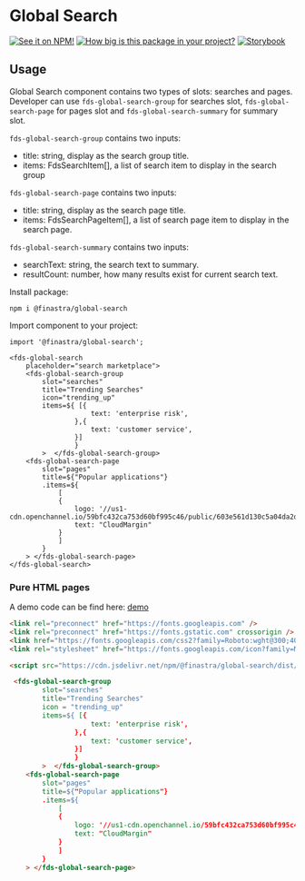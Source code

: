 # Global Search

[![See it on NPM!](https://img.shields.io/npm/v/@finastra/global-search?style=for-the-badge)](https://www.npmjs.com/package/@finastra/global-search)
[![How big is this package in your project?](https://img.shields.io/bundlephobia/minzip/@finastra/global-search?style=for-the-badge)](https://bundlephobia.com/result?p=@finastra/global-search')
[![Storybook](https://shields.io/badge/-Play%20with%20this%20web%20component-2a0481?logo=storybook&style=for-the-badge)](https://finastra.github.io/finastra-design-system/?path=/story/forms-globalsearch--default)

## Usage
Global Search component contains two types of slots: searches and pages. 
Developer can use ```fds-global-search-group``` for searches slot, ```fds-global-search-page``` for pages slot and ```fds-global-search-summary``` for summary slot.

```fds-global-search-group``` contains two inputs: 
<ul>
    <li>title: string, display as the search group title. </li>
    <li>items: FdsSearchItem[], a list of search item to display in the search group </li>
</ul>

```fds-global-search-page``` contains two inputs: 
<ul>
    <li>title: string, display as the search page title.</li>
    <li>items: FdsSearchPageItem[], a list of search page item to display in the search page. </li>
</ul>

```fds-global-search-summary``` contains two inputs: 
<ul>
    <li>searchText: string, the search text to summary. </li>
    <li>resultCount: number, how many results exist for current search text. </li>
</ul>

Install package:
```
npm i @finastra/global-search
```

Import component to your project:
```
import '@finastra/global-search';
```

```
<fds-global-search 
    placeholder="search marketplace">
    <fds-global-search-group 
        slot="searches"
        title="Trending Searches"
        icon="trending_up"
        items=${ [{
                    text: 'enterprise risk',
                },{
                    text: 'customer service',
                }]
                }
        >  </fds-global-search-group>
    <fds-global-search-page 
        slot="pages"
        title=${"Popular applications"}
        .items=${
            [
            {
                logo: '//us1-cdn.openchannel.io/59bfc432ca753d60bf995c46/public/603e561d130c5a04da2d3d7c.jpg',
                text: "CloudMargin"
            }
            ]
        }
    > </fds-global-search-page>
</fds-global-search>
```

### Pure HTML pages
A demo code can be find here: [demo](https://github.com/Finastra/finastra-design-system/blob/master/libs/web-components/global-search/demo/index.html)

```html
<link rel="preconnect" href="https://fonts.googleapis.com" />
<link rel="preconnect" href="https://fonts.gstatic.com" crossorigin />
<link href="https://fonts.googleapis.com/css2?family=Roboto:wght@300;400;500;700&family=Spartan:wght@800&display=swap" rel="stylesheet" />
<link rel="stylesheet" href="https://fonts.googleapis.com/icon?family=Material+Icons" />

<script src="https://cdn.jsdelivr.net/npm/@finastra/global-search/dist/fds-global-search.js"></script>

 <fds-global-search-group 
        slot="searches"
        title="Trending Searches"
        icon = "trending_up"
        items=${ [{
                    text: 'enterprise risk',
                },{
                    text: 'customer service',
                }]
                }
        >  </fds-global-search-group>
    <fds-global-search-page 
        slot="pages"
        title=${"Popular applications"}
        .items=${
            [
            {
                logo: '//us1-cdn.openchannel.io/59bfc432ca753d60bf995c46/public/603e561d130c5a04da2d3d7c.jpg',
                text: "CloudMargin"
            }
            ]
        }
    > </fds-global-search-page>
```

